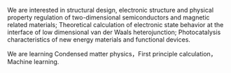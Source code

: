 We are interested in structural design, electronic structure and physical property regulation of two-dimensional semiconductors and magnetic related materials; Theoretical calculation of electronic state behavior at the interface of low dimensional van der Waals heterojunction; Photocatalysis characteristics of new energy materials and functional devices.

We are learning Condensed matter physics，First principle calculation， Machine learning.
